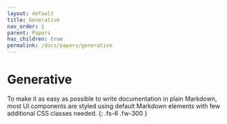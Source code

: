 ```yaml
---
layout: default
title: Generative
nav_order: 1
parent: Papers
has_children: true
permalink: /docs/papers/generative
---
```


# Generative

To make it as easy as possible to write documentation in plain Markdown, most UI components are styled using default Markdown elements with few additional CSS classes needed.
{: .fs-6 .fw-300 }
